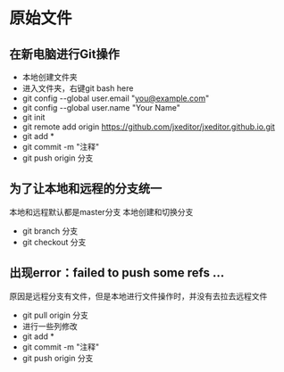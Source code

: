 # 原始文件

## 在新电脑进行Git操作
- 本地创建文件夹
- 进入文件夹，右键git bash here
- git config --global user.email "you@example.com"
- git config --global user.name "Your Name"
- git init
- git remote add origin https://github.com/jxeditor/jxeditor.github.io.git
- git add *
- git commit -m "注释" 
- git push origin 分支

## 为了让本地和远程的分支统一
本地和远程默认都是master分支
本地创建和切换分支
- git branch 分支
- git checkout 分支

## 出现error：failed to push some refs ...
原因是远程分支有文件，但是本地进行文件操作时，并没有去拉去远程文件
- git pull origin 分支
- 进行一些列修改
- git add *
- git commit -m "注释"
- git push origin 分支
